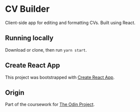 # CV Builder

Client-side app for editing and formatting CVs. Built using React.

## Running locally

Download or clone, then run `yarn start`.

## Create React App

This project was bootstrapped with [Create React App](https://github.com/facebook/create-react-app).

## Origin

Part of the coursework for [The Odin Project](https://www.theodinproject.com/about).
